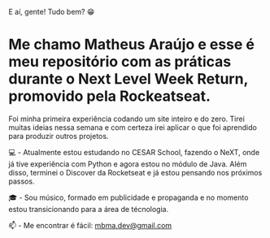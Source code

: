 E aí, gente! Tudo bem? 😁

# Me chamo Matheus Araújo e esse é meu repositório com as práticas durante o Next Level Week Return, promovido pela Rockeatseat.

Foi minha primeira experiência codando um site inteiro e do zero. Tirei muitas ideias nessa semana e com certeza irei aplicar o que foi aprendido para produzir outros projetos.

💻 - Atualmente estou estudando no CESAR School, fazendo o NeXT, onde já tive experiência com Python e agora estou no módulo de Java. Além disso, terminei o Discover da Rocketseat e já estou pensando nos próximos passos.

🎓 - Sou músico, formado em publicidade e propaganda e no momento estou transicionando para a área de técnologia.

📫 - Me encontrar é fácil: mbma.dev@gmail.com
